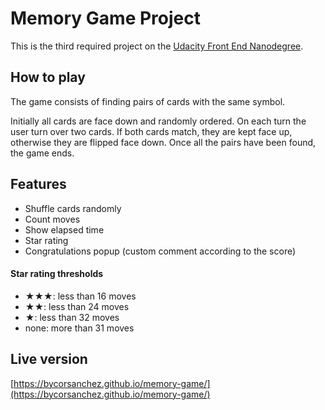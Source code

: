 # Memory Game Project

This is the third required project on the [Udacity Front End Nanodegree](https://eu.udacity.com/course/front-end-web-developer-nanodegree--nd001).

## How to play

The game consists of finding pairs of cards with the same symbol.  

Initially all cards are face down and randomly ordered. On each turn the user turn over two cards. If both cards match, they are kept face up, otherwise they are flipped face down. Once all the pairs have been found, the game ends.

## Features

* Shuffle cards randomly
* Count moves
* Show elapsed time
* Star rating
* Congratulations popup (custom comment according to the score)

#### Star rating thresholds

* ★★★: less than 16 moves
* ★★: less than 24 moves
* ★: less than 32 moves
* none: more than 31 moves

## Live version

[https://bycorsanchez.github.io/memory-game/](https://bycorsanchez.github.io/memory-game/)
